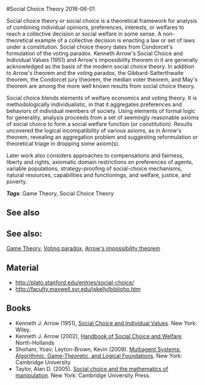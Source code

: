 
#Social Choice Theory
2016-06-01

Social choice theory or social choice is a theoretical framework for analysis of combining individual opinions, preferences, interests, or welfares to reach a collective decision or social welfare in some sense. A non-theoretical example of a collective decision is enacting a law or set of laws under a constitution. Social choice theory dates from Condorcet's formulation of the voting paradox. Kenneth Arrow's Social Choice and Individual Values (1951) and Arrow's impossibility theorem in it are generally acknowledged as the basis of the modern social choice theory. In addition to Arrow's theorem and the voting paradox, the Gibbard-Satterthwaite theorem, the Condorcet jury theorem, the median voter theorem, and May's theorem are among the more well known results from social choice theory.

Social choice blends elements of welfare economics and voting theory. It is methodologically individualistic, in that it aggregates preferences and behaviors of individual members of society. Using elements of formal logic for generality, analysis proceeds from a set of seemingly reasonable axioms of social choice to form a social welfare function (or constitution). Results uncovered the logical incompatibility of various axioms, as in Arrow's theorem, revealing an aggregation problem and suggesting reformulation or theoretical triage in dropping some axiom(s).

Later work also considers approaches to compensations and fairness, liberty and rights, axiomatic domain restrictions on preferences of agents, variable populations, strategy-proofing of social-choice mechanisms, natural resources, capabilities and functionings, and welfare, justice, and poverty.

***Tags***: Game Theory, Social Choice Theory

## See also
## See also:
[Game Theory](/game_theory), [Voting paradox](/voting_paradox), [Arrow's impossibility theorem](/arrow's_impossibility_theorem)
## Material
* http://plato.stanford.edu/entries/social-choice/
* http://faculty.maxwell.syr.edu/jskelly/biblioho.htm

## Books
* Kenneth J. Arrow (1951), [Social Choice and Individual Values](https://www.goodreads.com/book/show/226774.Social_Choice_and_Individual_Values). New York: Wiley.
* Kenneth J. Arrow (2002), [Handbook of Social Choice and Welfare](https://www.goodreads.com/book/show/1152328.Handbook_Of_Social_Choice_And_Welfare). North-Hollands
* Shoham, Yoav; Leyton-Brown, Kevin (2009). [Multiagent Systems: Algorithmic, Game-Theoretic, and Logical Foundations](https://www.goodreads.com/book/show/5241622-multiagent-systems). New York: Cambridge University
* Taylor, Alan D. (2005). [Social choice and the mathematics of manipulation](https://www.goodreads.com/book/show/1186006.Social_Choice_And_The_Mathematics_Of_Manipulation). New York: Cambridge University Press.


